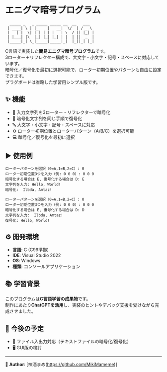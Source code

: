# エニグマ暗号プログラム

```
  _____ _   _ _____ _____ __  __   ___    
 | ____| \ | |_    |   __|  \/  | / _ \   
 |   | |  \| | | | | |   | \  / || |_| |  
 | |___| |\  |_| |_| |_| | |  | ||  _  |  
 |_____|_| \_|_____|_____|_|  |_||_| |_|  
```

C言語で実装した**簡易エニグマ暗号プログラム**です。  
3ローター＋リフレクター構成で、大文字・小文字・記号・スペースに対応しています。  
暗号化／復号化を最初に選択可能で、ローター初期位置やパターンも自由に設定できます。  
プラグボードは省略した学習用シンプル版です。

## ✨ 機能

- 📝 入力文字列を3ローター・リフレクターで暗号化
- 🔄 暗号化文字列を同じ手順で復号化  
- 🔤 大文字・小文字・記号・スペースに対応
- ⚙️ ローター初期位置とローターパターン（A/B/C）を選択可能
- 💻 暗号化／復号化を最初に選択

## ▶️ 使用例

```
ローターパターンを選択（0=A,1=B,2=C）: 0
ローター初期位置3つを入力（例: 0 0 0）: 0 0 0
暗号化する場合は E, 復号化する場合は D: E
文字列を入力: Hello, World!
暗号化:  Ilbda, Amtaz!　
```

```
ローターパターンを選択（0=A,1=B,2=C）: 0
ローター初期位置3つを入力（例: 0 0 0）: 0 0 0
暗号化する場合は E, 復号化する場合は D: D
文字列を入力:  Ilbda, Amtaz!
復号化: Hello, World!  
```

## ⚙️ 開発環境

- **言語**: C (C99準拠)
- **IDE**: Visual Studio 2022
- **OS**: Windows
- **種類**: コンソールアプリケーション

## 📚 学習背景

このプログラムは**C言語学習の成果物**です。  
制作にあたり**ChatGPTを活用**し、実装のヒントやデバッグ支援を受けながら完成させました。

## 🔮 今後の予定

- 📂 ファイル入出力対応（テキストファイルの暗号化/復号化）
- 🖥️ GUI版の検討

---

👤 **Author**: [神酒まめ(https://github.com/MikiMameme)]
